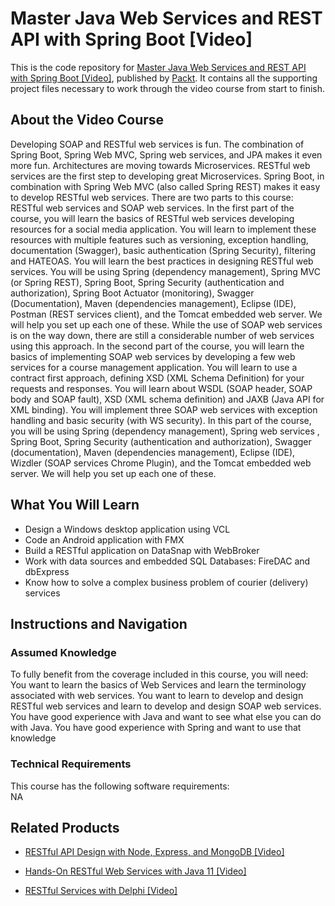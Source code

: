 


# Master Java Web Services and REST API with Spring Boot [Video]
This is the code repository for [Master Java Web Services and REST API with Spring Boot [Video]](https://www.packtpub.com/application-development/restful-services-delphi-video?utm_source=github&utm_medium=repository&utm_campaign=9781789951882), published by [Packt](https://www.packtpub.com/?utm_source=github). It contains all the supporting project files necessary to work through the video course from start to finish.
## About the Video Course
Developing SOAP and RESTful web services is fun. The combination of Spring Boot, Spring Web MVC, Spring web services, and JPA makes it even more fun. Architectures are moving towards Microservices. RESTful web services are the first step to developing great Microservices. Spring Boot, in combination with Spring Web MVC (also called Spring REST) makes it easy to develop RESTful web services. There are two parts to this course: RESTful web services and SOAP web services. In the first part of the course, you will learn the basics of RESTful web services developing resources for a social media application. You will learn to implement these resources with multiple features such as versioning, exception handling, documentation (Swagger), basic authentication (Spring Security), filtering and HATEOAS. You will learn the best practices in designing RESTful web services. You will be using Spring (dependency management), Spring MVC (or Spring REST), Spring Boot, Spring Security (authentication and authorization), Spring Boot Actuator (monitoring), Swagger (Documentation), Maven (dependencies management), Eclipse (IDE), Postman (REST services client), and the Tomcat embedded web server. We will help you set up each one of these. While the use of SOAP web services is on the way down, there are still a considerable number of web services using this approach. In the second part of the course, you will learn the basics of implementing SOAP web services by developing a few web services for a course management application. You will learn to use a contract first approach, defining XSD (XML Schema Definition) for your requests and responses. You will learn about WSDL (SOAP header, SOAP body and SOAP fault), XSD (XML schema definition) and JAXB (Java API for XML binding). You will implement three SOAP web services with exception handling and basic security (with WS security). In this part of the course, you will be using Spring (dependency management), Spring web services , Spring Boot, Spring Security (authentication and authorization), Swagger (documentation), Maven (dependencies management), Eclipse (IDE), Wizdler (SOAP services Chrome Plugin), and the Tomcat embedded web server. We will help you set up each one of these.

<H2>What You Will Learn</H2>
<DIV class=book-info-will-learn-text>
<UL>
<LI>Design a Windows desktop application using VCL 
<LI>Code an Android application with FMX 
<LI>Build a RESTful application on DataSnap with WebBroker 
<LI>Work with data sources and embedded SQL Databases: FireDAC and dbExpress 
<LI>Know how to solve a complex business problem of courier (delivery) services </LI></UL></DIV>

## Instructions and Navigation
### Assumed Knowledge
To fully benefit from the coverage included in this course, you will need:<br/>
You want to learn the basics of Web Services and learn the terminology associated with web services. You want to learn to develop and design RESTful web services and learn to develop and design SOAP web services. You have good experience with Java and want to see what else you can do with Java. You have good experience with Spring and want to use that knowledge
### Technical Requirements
This course has the following software requirements:<br/>
NA

## Related Products
* [RESTful API Design with Node, Express, and MongoDB [Video]](https://www.packtpub.com/application-development/restful-services-delphi-video?utm_source=github&utm_medium=repository&utm_campaign=9781789951882)

* [Hands-On RESTful Web Services with Java 11 [Video]](https://www.packtpub.com/application-development/restful-services-delphi-video?utm_source=github&utm_medium=repository&utm_campaign=9781789951882)

* [RESTful Services with Delphi [Video]](https://www.packtpub.com/application-development/restful-services-delphi-video?utm_source=github&utm_medium=repository&utm_campaign=9781789951882)

